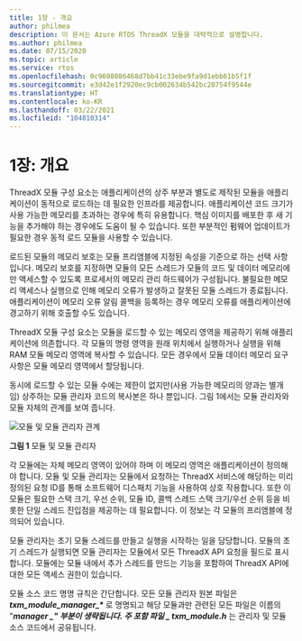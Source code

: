 ```yaml
---
title: 1장 - 개요
author: philmea
description: 이 문서는 Azure RTOS ThreadX 모듈을 대략적으로 설명합니다.
ms.author: philmea
ms.date: 07/15/2020
ms.topic: article
ms.service: rtos
ms.openlocfilehash: 0c9698086468d7bb41c33ebe9fa9d1ebb61b5f1f
ms.sourcegitcommit: e3d42e1f2920ec9cb002634b542bc20754f9544e
ms.translationtype: HT
ms.contentlocale: ko-KR
ms.lasthandoff: 03/22/2021
ms.locfileid: "104810314"
---
```

# <a name="chapter-1-overview"></a>1장: 개요

ThreadX 모듈 구성 요소는 애플리케이션의 상주 부분과 별도로 제작된 모듈을 애플리케이션이 동적으로 로드하는 데 필요한 인프라를 제공합니다. 애플리케이션 코드 크기가 사용 가능한 메모리를 초과하는 경우에 특히 유용합니다. 핵심 이미지를 배포한 후 새 기능을 추가해야 하는 경우에도 도움이 될 수 있습니다. 또한 부분적인 펌웨어 업데이트가 필요한 경우 동적 로드 모듈을 사용할 수 있습니다.

로드된 모듈의 메모리 보호는 모듈 프리앰블에 지정된 속성을 기준으로 하는 선택 사항입니다. 메모리 보호를 지정하면 모듈의 모든 스레드가 모듈의 코드 및 데이터 메모리에만 액세스할 수 있도록 프로세서의 메모리 관리 하드웨어가 구성됩니다. 불필요한 메모리 액세스나 실행으로 인해 메모리 오류가 발생하고 잘못된 모듈 스레드가 종료됩니다. 애플리케이션이 메모리 오류 알림 콜백을 등록하는 경우 메모리 오류를 애플리케이션에 경고하기 위해 호출할 수도 있습니다.

ThreadX 모듈 구성 요소는 모듈을 로드할 수 있는 메모리 영역을 제공하기 위해 애플리케이션에 의존합니다. 각 모듈의 명령 영역을 원래 위치에서 실행하거나 실행을 위해 RAM 모듈 메모리 영역에 복사할 수 있습니다. 모든 경우에서 모듈 데이터 메모리 요구 사항은 모듈 메모리 영역에서 할당됩니다.

동시에 로드할 수 있는 모듈 수에는 제한이 없지만(사용 가능한 메모리의 양과는 별개임) 상주하는 모듈 관리자 코드의 복사본은 하나 뿐입니다. 그림 1에서는 모듈 관리자와 모듈 자체의 관계를 보여 줍니다.

![모듈 및 모듈 관리자 관계](media/image2.png)

**그림 1** 모듈 및 모듈 관리자

각 모듈에는 자체 메모리 영역이 있어야 하며 이 메모리 영역은 애플리케이션이 정의해야 합니다. 모듈 및 모듈 관리자는 모듈에서 요청하는 ThreadX 서비스에 해당하는 미리 정의된 요청 ID를 통해 소프트웨어 디스패치 기능을 사용하여 상호 작용합니다. 또한 이 모듈은 필요한 스택 크기, 우선 순위, 모듈 ID, 콜백 스레드 스택 크기/우선 순위 등을 비롯한 단일 스레드 진입점을 제공하는 데 필요합니다. 이 정보는 각 모듈의 프리앰블에 정의되어 있습니다.

모듈 관리자는 초기 모듈 스레드를 만들고 실행을 시작하는 일을 담당합니다. 모듈의 초기 스레드가 실행되면 모듈 관리자는 모듈에서 모든 ThreadX API 요청을 필드로 표시합니다. 모듈에는 모듈 내에서 추가 스레드를 만드는 기능을 포함하여 ThreadX API에 대한 모든 액세스 권한이 있습니다.  
  
모듈 소스 코드 명명 규칙은 간단합니다. 모든 모듈 관리자 원본 파일은 ***txm_module_manager_\**** 로 명명되고 해당 모듈과만 관련된 모든 파일은 이름의 "**_manager_ *_" 부분이 생략됩니다. 주 포함 파일 _* _txm_module.h_** 는 관리자 및 모듈 소스 코드에서 공유됩니다.
